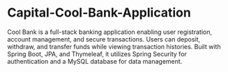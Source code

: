 # Capital-Cool-Bank-Application
Cool Bank is a full-stack banking application enabling user registration, account management, and secure transactions. Users can deposit, withdraw, and transfer funds while viewing transaction histories. Built with Spring Boot, JPA, and Thymeleaf, it utilizes Spring Security for authentication and a MySQL database for data management.
